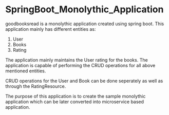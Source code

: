 # SpringBoot_Monolythic_Application

goodbooksread is a monolythic application created using spring boot. This application mainly has different entities as:
1. User
2. Books
3. Rating

The application mainly maintains the User rating for the books. The application is capable of performing the CRUD operations for all above mentioned entities.

CRUD operations for the User and Book can be done seperately as well as through the RatingResource.

The purpose of this application is to create the sample monolythic application which can be later converted into microservice based application.
